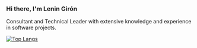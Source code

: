 
### Hi there, I'm Lenin Girón
 
 Consultant and Technical Leader with extensive knowledge and experience in software projects.

[![Top Langs](https://github-readme-stats.vercel.app/api/top-langs/?username=leningiron&layout=compact&theme=react)](https://github.com/anuraghazra/github-readme-stats)
